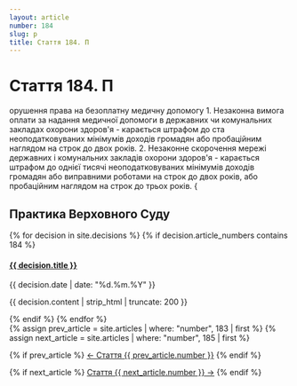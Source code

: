 ```yaml
---
layout: article
number: 184
slug: p
title: Стаття 184. П
---
```


# Стаття 184. П

орушення права на безоплатну медичну допомогу 1. Незаконна вимога оплати за надання медичної допомоги в державних чи комунальних закладах охорони здоров'я - карається штрафом до ста неоподатковуваних мінімумів доходів громадян або пробаційним наглядом на строк до двох років. 2. Незаконне скорочення мережі державних і комунальних закладів охорони здоров'я - карається штрафом до однієї тисячі неоподатковуваних мінімумів доходів громадян або виправними роботами на строк до двох років, або пробаційним наглядом на строк до трьох років. {

## Практика Верховного Суду

<div class="decisions-container">
{% for decision in site.decisions %}
  {% if decision.article_numbers contains 184 %}
    <div class="decision-item">
      <h4><a href="{{ decision.url }}">{{ decision.title }}</a></h4>
      <p class="decision-date">{{ decision.date | date: "%d.%m.%Y" }}</p>
      <p class="decision-excerpt">{{ decision.content | strip_html | truncate: 200 }}</p>
    </div>
  {% endif %}
{% endfor %}
</div>

<div class="article-navigation">
  {% assign prev_article = site.articles | where: "number", 183 | first %}
  {% assign next_article = site.articles | where: "number", 185 | first %}
  
  {% if prev_article %}
    <a href="{{ prev_article.url }}" class="prev-article">← Стаття {{ prev_article.number }}</a>
  {% endif %}
  
  {% if next_article %}
    <a href="{{ next_article.url }}" class="next-article">Стаття {{ next_article.number }} →</a>
  {% endif %}
</div>

